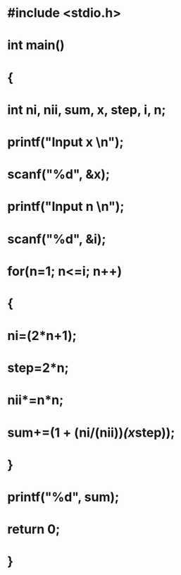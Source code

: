 # #include <stdio.h>
# int main()
# {
#     int ni, nii, sum, x, step, i, n;
#     printf("Input x \n");
#     scanf("%d", &x);
#    printf("Input n \n");
#    scanf("%d", &i);
#    for(n=1; n<=i; n++)
#    {
#        ni=(2*n+1);
#        step=2*n;
#        nii*=n*n;
#        sum+=(1 + (ni/(nii))*(x*step));
#    }
#    printf("%d", sum);
#    return 0;
# }

